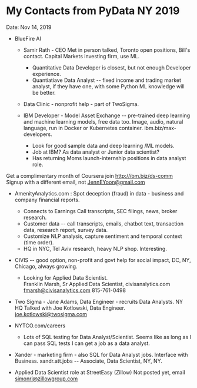 # My Contacts from PyData NY 2019  

Date: Nov 14, 2019  

* BlueFire AI
  * Samir Rath - CEO
    Met in person talked, Toronto open positions, Bill's contact. 
    Capital Markets investing firm, use ML.
    * Quantitative Data Developer is closest, but not enough Developer experience.
    * Quantiatiave Data Analyst -- fixed income and trading market analyst, if they have one, with some Python ML knowledge will be better.
    
  * Data Clinic - nonprofit help - part of TwoSigma.
  
  * IBM Developer - Model Asset Exchange -- pre-trained deep learning and machine learning models, free data too.
    Image, audio, natural language, run in Docker or Kubernetes container.
    ibm.biz/max-developers.
     * Look for good sample data and deep learning /ML models.  
     * Job at IBM?  As data analyst or Junior data scientist?  
     * Has returning Moms launch-internship positions in data analyst role.

Get a complimentary month of Coursera  join http://ibm.biz/ds-comm  
  Signup with a different email, not JennEYoon@gmail.com  
     
  * AmenityAnalytics.com : Spot deception (fraud) in data - business and company financial reports.
    * Connects to Earnings Call transcripts, SEC filings, news, broker research.  
    * Customer data -- call transcripts, emails, chatbot text, transaction data, research report, survey data.
    * Customize NLP analysis, capture sentiment and temporal context (time order).  
    * HQ in NYC, Tel Aviv research, heavy NLP shop.  Interesting.  
    
  * CIVIS -- good option, non-profit and govt help for social impact, DC, NY, Chicago, always growing.  
    * Looking for Applied Data Scientist.  
    Franklin Marsh, Sr Applied Data Scientist, civisanalytics.com
    fmarsh@civisanalytics.com  815-761-0498
    
  * Two Sigma - Jane Adams, Data Engineer - recruits Data Analysts.  NY HQ
    Talked with Joe Kotlowski, Data Engineer.
    joe.kotlowski@twosigma.com 
    
  * NYTCO.com/careers
    * Lots of SQL testing for Data Analyst/Scientist.
      Seems like as long as I can pass SQL tests I can get a job as a data analyst.  
      
  * Xander -  marketing firm - also SQL for Data Analyst jobs. Interface with Business.
    xandr.att.jobs -- Associate, Data Scientist, NY, NY.  

  * Applied Data Scientist role at StreetEasy (Zillow)
    Not posted yet, email simonri@zillowgroup.com  


    
